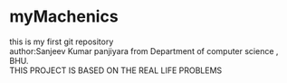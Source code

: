# myMachenics
this is my first git repository
<br>
author:Sanjeev Kumar panjiyara from Department of computer science , BHU.
<BR>
THIS PROJECT IS BASED ON THE REAL LIFE PROBLEMS
